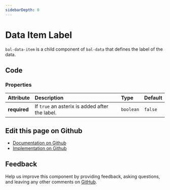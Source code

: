```yaml
---
sidebarDepth: 0
---
```



# Data Item Label

`bal-data-item` is a child component of `bal-data` that defines the label of the data.




<ClientOnly><docs-component-tabs></docs-component-tabs></ClientOnly>

<!-- docs:child of bal-data -->


## Code



### Properties


| Attribute    | Description                                    | Type      | Default |
| :----------- | :--------------------------------------------- | :-------- | :------ |
| **required** | If `true` an asterix is added after the label. | `boolean` | `false` |




## Edit this page on Github

* [Documentation on Github](https://github.com/baloise/design-system/blob/master/docs/src/components/components/bal-data-label.md)
* [Implementation on Github](https://github.com/baloise/design-system/blob/master/packages/components/src/components/bal-data-label)

## Feedback

Help us improve this component by providing feedback, asking questions, and leaving any other comments on [GitHub](https://github.com/baloise/design-system/issues/new).

